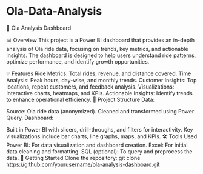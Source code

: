 # Ola-Data-Analysis

🚖 Ola Analysis Dashboard

📊 Overview
This project is a Power BI dashboard that provides an in-depth analysis of Ola ride data, focusing on trends, key metrics, and actionable insights. The dashboard is designed to help users understand ride patterns, optimize performance, and identify growth opportunities.

💡 Features
Ride Metrics: Total rides, revenue, and distance covered.
Time Analysis: Peak hours, day-wise, and monthly trends.
Customer Insights: Top locations, repeat customers, and feedback analysis.
Visualizations: Interactive charts, heatmaps, and KPIs.
Actionable Insights: Identify trends to enhance operational efficiency.
📂 Project Structure
Data:

Source: Ola ride data (anonymized).
Cleaned and transformed using Power Query.
Dashboard:

Built in Power BI with slicers, drill-throughs, and filters for interactivity.
Key visualizations include bar charts, line graphs, maps, and KPIs.
🛠️ Tools Used
Power BI: For data visualization and dashboard creation.
Excel: For initial data cleaning and formatting.
SQL (optional): To query and preprocess the data.
🚀 Getting Started
Clone the repository:
git clone https://github.com/yourusername/ola-analysis-dashboard.git  
